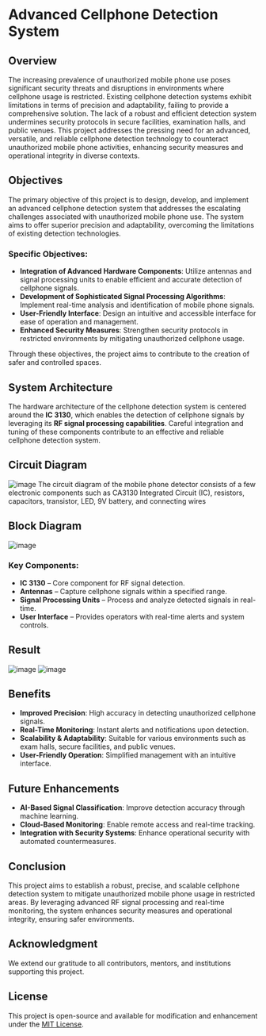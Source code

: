 # **Advanced Cellphone Detection System**

## **Overview**
The increasing prevalence of unauthorized mobile phone use poses significant security threats and disruptions in environments where cellphone usage is restricted. Existing cellphone detection systems exhibit limitations in terms of precision and adaptability, failing to provide a comprehensive solution. The lack of a robust and efficient detection system undermines security protocols in secure facilities, examination halls, and public venues. This project addresses the pressing need for an advanced, versatile, and reliable cellphone detection technology to counteract unauthorized mobile phone activities, enhancing security measures and operational integrity in diverse contexts.

## **Objectives**
The primary objective of this project is to design, develop, and implement an advanced cellphone detection system that addresses the escalating challenges associated with unauthorized mobile phone use. The system aims to offer superior precision and adaptability, overcoming the limitations of existing detection technologies.

### **Specific Objectives:**
- **Integration of Advanced Hardware Components**: Utilize antennas and signal processing units to enable efficient and accurate detection of cellphone signals.
- **Development of Sophisticated Signal Processing Algorithms**: Implement real-time analysis and identification of mobile phone signals.
- **User-Friendly Interface**: Design an intuitive and accessible interface for ease of operation and management.
- **Enhanced Security Measures**: Strengthen security protocols in restricted environments by mitigating unauthorized cellphone usage.

Through these objectives, the project aims to contribute to the creation of safer and controlled spaces.

## **System Architecture**
The hardware architecture of the cellphone detection system is centered around the **IC 3130**, which enables the detection of cellphone signals by leveraging its **RF signal processing capabilities**. Careful integration and tuning of these components contribute to an effective and reliable cellphone detection system.
## **Circuit Diagram**
![image](https://github.com/user-attachments/assets/50e85a6a-be3f-4026-9092-58f7a7df008d)
The circuit diagram of the mobile phone detector consists of a few electronic
components such as CA3130 Integrated Circuit (IC), resistors, capacitors,
transistor, LED, 9V battery, and connecting wires
## **Block Diagram**
![image](https://github.com/user-attachments/assets/a3d6ba40-f796-478c-9d8a-1c6369952f37)


### **Key Components:**
- **IC 3130** – Core component for RF signal detection.
- **Antennas** – Capture cellphone signals within a specified range.
- **Signal Processing Units** – Process and analyze detected signals in real-time.
- **User Interface** – Provides operators with real-time alerts and system controls.

## **Result**
![image](https://github.com/user-attachments/assets/f658918d-6df2-4b9e-a88f-3ec12acd9daa)
![image](https://github.com/user-attachments/assets/108520a2-0a80-49e5-ab74-7081e73f2d11)


## **Benefits**
- **Improved Precision**: High accuracy in detecting unauthorized cellphone signals.
- **Real-Time Monitoring**: Instant alerts and notifications upon detection.
- **Scalability & Adaptability**: Suitable for various environments such as exam halls, secure facilities, and public venues.
- **User-Friendly Operation**: Simplified management with an intuitive interface.

## **Future Enhancements**
- **AI-Based Signal Classification**: Improve detection accuracy through machine learning.
- **Cloud-Based Monitoring**: Enable remote access and real-time tracking.
- **Integration with Security Systems**: Enhance operational security with automated countermeasures.

## **Conclusion**
This project aims to establish a robust, precise, and scalable cellphone detection system to mitigate unauthorized mobile phone usage in restricted areas. By leveraging advanced RF signal processing and real-time monitoring, the system enhances security measures and operational integrity, ensuring safer environments.

## **Acknowledgment**
We extend our gratitude to all contributors, mentors, and institutions supporting this project.

## **License**
This project is open-source and available for modification and enhancement under the [MIT License](LICENSE).


